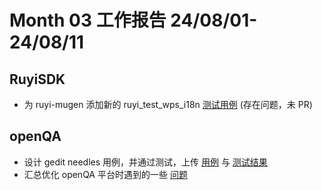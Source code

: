 # Month 03 工作报告 24/08/01-24/08/11

## RuyiSDK

+ 为 ruyi-mugen 添加新的 ruyi_test_wps_i18n [测试用例](https://github.com/delete-cloud/ruyi-mugen/blob/ruyi-i18n/testcases/cli-test/ruyi/ruyi_test_wps_i18n/ruyi_test_wps_i18n.sh) (存在问题，未 PR)

## openQA

+ 设计 gedit needles 用例，并通过测试，上传 [用例](https://github.com/delete-cloud/openqa-test/tree/main/needles/gedit) 与 [测试结果](https://github.com/delete-cloud/openqa-test/tree/main/test-result/gedit)
+ 汇总优化 openQA 平台时遇到的一些 [问题](https://github.com/delete-cloud/openqa-test/blob/main/problem.md)
